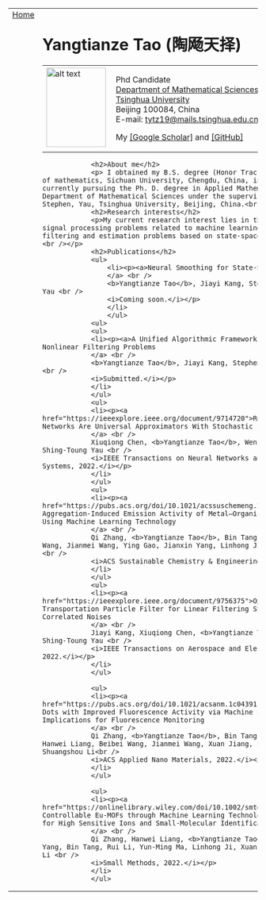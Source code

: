 <!DOCTYPE html PUBLIC "-//W3C//DTD XHTML 1.1//EN"
"http://www.w3.org/TR/xhtml11/DTD/xhtml11.dtd">
<html xmlns="http://www.w3.org/1999/xhtml" xml:lang="en">
	<head>
		<meta name="generator" content="jemdoc, see http://jemdoc.jaboc.net/" />
		<meta http-equiv="Content-Type" content="text/html;charset=utf-8" />
		<link rel="shortcut icon" href="thu.png" type="image/png" />
		<link rel="stylesheet" href="jemdoc.css" type="text/css" />
		<title>Yangtianze Tao</title>
	</head>
	<body>
		<table summary="Table for page layout." id="tlayout">
			<tr valign="top">
				<td id="layout-menu">
					<div class="menu-item"><a href="index.html" class="current">Home</a></div>
				</td>
				<td id="layout-content">
					<div id="toptitle">
						<h1> Yangtianze Tao (陶飏天择) </h1>
					</div>
					<table class="imgtable"><tr><td>
						<a href="https://calibertytz.github.io/"><img src="./tao.jpg" alt="alt text" width="120px" height="160px" /></a>&nbsp;</td>
						<td align="left">
						<p>  Phd Candidate<br />
						<a href="https://math.tsinghua.edu.cn/">Department of Mathematical Sciences</a> <br />
						<a href="http://www.tsinghua.edu.cn/">Tsinghua University</a> <br />
						Beijing 100084, China <br />
						E-mail: <a href="mailto:tytz19@mails.tsinghua.edu.cn">tytz19@mails.tsinghua.edu.cn </a> </p>
						<p>My <a href="https://scholar.google.com/citations?hl=zh-CN&user=-8aFiNIAAAAJ">[Google Scholar]</a> and <a href="https://github.com/calibertytz">[GitHub]</a> </p>
						</td></tr></table>

				<h2>About me</h2>
				<p>	I obtained my B.S. degree (Honor Track) at the college of mathematics, Sichuan University, Chengdu, China, in 2019. I am currently pursuing the Ph. D. degree in Applied Mathematics from the Department of Mathematical Sciences under the supervision of Prof. Stephen, Yau, Tsinghua University, Beijing, China.<br /></p>
				<h2>Research interests</h2>
				<p>My current research interest lies in the statistical signal processing problems related to machine learning, especially filtering and estimation problems based on state-space models (SSMs).<br /></p>
				<h2>Publications</h2>
				<ul>
					<li><p><a>Neural Smoothing for State-Space Models
					</a> <br />
					<b>Yangtianze Tao</b>, Jiayi Kang, Stephen Shing-Toung Yau <br />
					<i>Coming soon.</i></p>
					</li>
					</ul>
				<ul>
				<ul>
				<li><p><a>A Unified Algorithmic Framework for  Continuous Nonlinear Filtering Problems
				</a> <br />
				<b>Yangtianze Tao</b>, Jiayi Kang, Stephen Shing-Toung Yau <br />
				<i>Submitted.</i></p>
				</li>
				</ul>
				<ul>
				<li><p><a href="https://ieeexplore.ieee.org/document/9714720">Recurrent Neural Networks Are Universal Approximators With Stochastic Inputs
				</a> <br />
				Xiuqiong Chen, <b>Yangtianze Tao</b>, Wenjie Xu, Stephen Shing-Toung Yau <br />
				<i>IEEE Transactions on Neural Networks and Learning Systems, 2022.</i></p>
				</li>
				</ul>
				<ul>
				<li><p><a href="https://pubs.acs.org/doi/10.1021/acssuschemeng.2c01529">Enhanced Aggregation-Induced Emission Activity of Metal–Organic Frameworks by Using Machine Learning Technology
				</a> <br />
				Qi Zhang, <b>Yangtianze Tao</b>, Bin Tang, Jin Zhou, Haiyan Wang, Jianmei Wang, Ying Gao, Jianxin Yang, Linhong Ji, Shuangshou Li  <br />
				<i>ACS Sustainable Chemistry & Engineering, 2022.</i></p>
				</li>
				</ul>
				<ul>
				<li><p><a href="https://ieeexplore.ieee.org/document/9756375">Optimal Transportation Particle Filter for Linear Filtering Systems with Correlated Noises
				</a> <br />
				Jiayi Kang, Xiuqiong Chen, <b>Yangtianze Tao</b>, Stephen Shing-Toung Yau <br />
				<i>IEEE Transactions on Aerospace and Electronic Systems, 2022.</i></p>
				</li>
				</ul>

				<ul>
				<li><p><a href="https://pubs.acs.org/doi/10.1021/acsanm.1c04391">Graphene Quantum Dots with Improved Fluorescence Activity via Machine Learning: Implications for Fluorescence Monitoring
				</a> <br />
				Qi Zhang, <b>Yangtianze Tao</b>, Bin Tang, Jianxin Yang, Hanwei Liang, Beibei Wang, Jianmei Wang, Xuan Jiang, Linhong Ji, Shuangshou Li<br />
				<i>ACS Applied Nano Materials, 2022.</i></p>
				</li>
				</ul>

				<ul>
				<li><p><a href="https://onlinelibrary.wiley.com/doi/10.1002/smtd.202200208">Size-Controllable Eu-MOFs through Machine Learning Technology: Application for High Sensitive Ions and Small-Molecular Identification
				</a> <br />
				Qi Zhang, Hanwei Liang, <b>Yangtianze Tao</b>, Jianxin Yang, Bin Tang, Rui Li, Yun-Ming Ma, Linhong Ji, Xuan Jiang, Shuangshou Li <br />
				<i>Small Methods, 2022.</i></p>
				</li>
				</ul>
  
</td>
</tr>
</table>
</body>
</html>